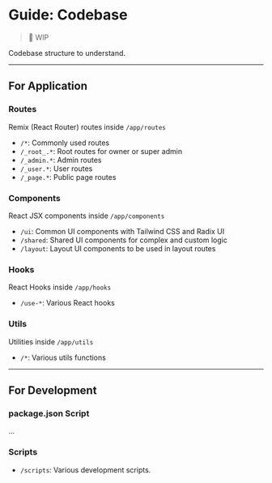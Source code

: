 # Guide: Codebase

> 🚧 WIP

Codebase structure to understand.

---

## For Application

### Routes

Remix (React Router) routes inside `/app/routes`

- `/*`: Commonly used routes
- `/_root_.*`: Root routes for owner or super admin
- `/_admin.*`: Admin routes
- `/_user.*`: User routes
- `/_page.*`: Public page routes

### Components

React JSX components inside `/app/components`

- `/ui`: Common UI components with Tailwind CSS and Radix UI
- `/shared`: Shared UI components for complex and custom logic
- `/layout`: Layout UI components to be used in layout routes

### Hooks

React Hooks inside `/app/hooks`

- `/use-*`: Various React hooks

### Utils

Utilities inside `/app/utils`

- `/*`: Various utils functions

---

## For Development

### package.json Script

...

### Scripts

- `/scripts`: Various development scripts.
